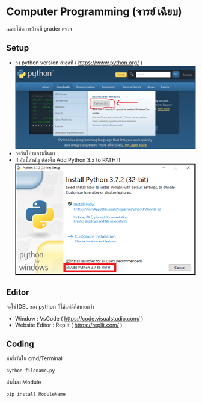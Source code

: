 # Computer Programming  (จารย์ เฉียบ)

เฉลยโค้ดการบ้านที่ grader ตรวจ


## Setup
- ลง python version ล่าสุดที (  https://www.python.org/ )
![alt text](https://raw.githubusercontent.com/thelastcat15/Com-Pro/main/src/Screenshot%202023-09-04%20233247.png)
- กดรันโปรแกรมขึ้นมา
- !! อันนี้สำคัญ ต้องติ้ก Add Python 3.x to PATH  !!
![alt text](https://raw.githubusercontent.com/thelastcat15/Com-Pro/main/src/Screenshot%202023-09-04%20233.png)


## Editor
จะใช ้IDEL ของ python ก็ได้แต่มีก็สบายกว่า
- Window : VsCode ( https://code.visualstudio.com/ )
- Website Editor : Replit ( https://replit.com/ )


## Coding

คำสั่งรันใน cmd/Terminal
```python
python filename.py
```
คำสั่งลง Module
```python
pip install ModuleName
```
